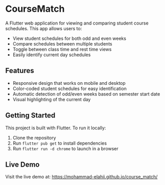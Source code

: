 # CourseMatch

A Flutter web application for viewing and comparing student course schedules. This app allows users to:

- View student schedules for both odd and even weeks
- Compare schedules between multiple students
- Toggle between class time and rest time views
- Easily identify current day schedules

## Features

- Responsive design that works on mobile and desktop
- Color-coded student schedules for easy identification
- Automatic detection of odd/even weeks based on semester start date
- Visual highlighting of the current day

## Getting Started

This project is built with Flutter. To run it locally:

1. Clone the repository
2. Run `flutter pub get` to install dependencies
3. Run `flutter run -d chrome` to launch in a browser

## Live Demo

Visit the live demo at: https://mohammad-elahii.github.io/course_match/
